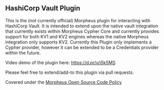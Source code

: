 ## HashiCorp Vault Plugin

This is the (not currently official) Morpheus plugin for interacting with HashiCorp Vault. It is intended to extend upon the native vault integration that currently exists within Morpheus Cypher Core and currently provides support for both KV1 and KV2 engines whereas the native Morpheus integration only supports KV2. Currently this Plugin only implements a Cypher provider, however it can be extended to be a Credentials provider within the future.

Video demo of the plugin here: https://d.pr/v/i5k5MS

Please feel free to extend/add-to this plugin via pull requests.

Covered under the [Morpheus Open Source Code Policy](https://support.morpheusdata.com/s/article/Morpheus-Open-Source-Code-Support-Policy?language=en_US) 


